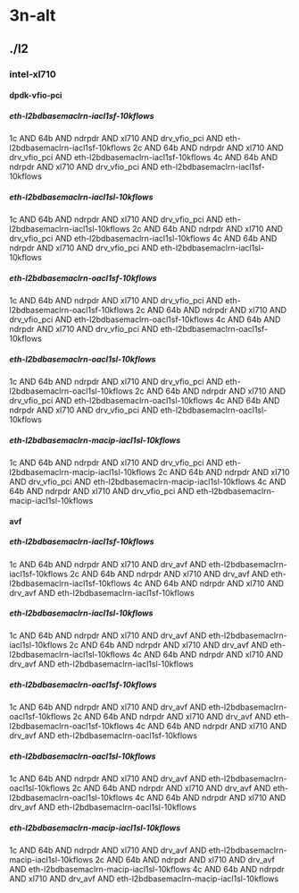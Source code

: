 # 3n-alt
## ./l2
### intel-xl710
#### dpdk-vfio-pci
##### eth-l2bdbasemaclrn-iacl1sf-10kflows
1c AND 64b AND ndrpdr AND xl710 AND drv_vfio_pci AND eth-l2bdbasemaclrn-iacl1sf-10kflows
2c AND 64b AND ndrpdr AND xl710 AND drv_vfio_pci AND eth-l2bdbasemaclrn-iacl1sf-10kflows
4c AND 64b AND ndrpdr AND xl710 AND drv_vfio_pci AND eth-l2bdbasemaclrn-iacl1sf-10kflows
##### eth-l2bdbasemaclrn-iacl1sl-10kflows
1c AND 64b AND ndrpdr AND xl710 AND drv_vfio_pci AND eth-l2bdbasemaclrn-iacl1sl-10kflows
2c AND 64b AND ndrpdr AND xl710 AND drv_vfio_pci AND eth-l2bdbasemaclrn-iacl1sl-10kflows
4c AND 64b AND ndrpdr AND xl710 AND drv_vfio_pci AND eth-l2bdbasemaclrn-iacl1sl-10kflows
##### eth-l2bdbasemaclrn-oacl1sf-10kflows
1c AND 64b AND ndrpdr AND xl710 AND drv_vfio_pci AND eth-l2bdbasemaclrn-oacl1sf-10kflows
2c AND 64b AND ndrpdr AND xl710 AND drv_vfio_pci AND eth-l2bdbasemaclrn-oacl1sf-10kflows
4c AND 64b AND ndrpdr AND xl710 AND drv_vfio_pci AND eth-l2bdbasemaclrn-oacl1sf-10kflows
##### eth-l2bdbasemaclrn-oacl1sl-10kflows
1c AND 64b AND ndrpdr AND xl710 AND drv_vfio_pci AND eth-l2bdbasemaclrn-oacl1sl-10kflows
2c AND 64b AND ndrpdr AND xl710 AND drv_vfio_pci AND eth-l2bdbasemaclrn-oacl1sl-10kflows
4c AND 64b AND ndrpdr AND xl710 AND drv_vfio_pci AND eth-l2bdbasemaclrn-oacl1sl-10kflows
##### eth-l2bdbasemaclrn-macip-iacl1sl-10kflows
1c AND 64b AND ndrpdr AND xl710 AND drv_vfio_pci AND eth-l2bdbasemaclrn-macip-iacl1sl-10kflows
2c AND 64b AND ndrpdr AND xl710 AND drv_vfio_pci AND eth-l2bdbasemaclrn-macip-iacl1sl-10kflows
4c AND 64b AND ndrpdr AND xl710 AND drv_vfio_pci AND eth-l2bdbasemaclrn-macip-iacl1sl-10kflows
#### avf
##### eth-l2bdbasemaclrn-iacl1sf-10kflows
1c AND 64b AND ndrpdr AND xl710 AND drv_avf AND eth-l2bdbasemaclrn-iacl1sf-10kflows
2c AND 64b AND ndrpdr AND xl710 AND drv_avf AND eth-l2bdbasemaclrn-iacl1sf-10kflows
4c AND 64b AND ndrpdr AND xl710 AND drv_avf AND eth-l2bdbasemaclrn-iacl1sf-10kflows
##### eth-l2bdbasemaclrn-iacl1sl-10kflows
1c AND 64b AND ndrpdr AND xl710 AND drv_avf AND eth-l2bdbasemaclrn-iacl1sl-10kflows
2c AND 64b AND ndrpdr AND xl710 AND drv_avf AND eth-l2bdbasemaclrn-iacl1sl-10kflows
4c AND 64b AND ndrpdr AND xl710 AND drv_avf AND eth-l2bdbasemaclrn-iacl1sl-10kflows
##### eth-l2bdbasemaclrn-oacl1sf-10kflows
1c AND 64b AND ndrpdr AND xl710 AND drv_avf AND eth-l2bdbasemaclrn-oacl1sf-10kflows
2c AND 64b AND ndrpdr AND xl710 AND drv_avf AND eth-l2bdbasemaclrn-oacl1sf-10kflows
4c AND 64b AND ndrpdr AND xl710 AND drv_avf AND eth-l2bdbasemaclrn-oacl1sf-10kflows
##### eth-l2bdbasemaclrn-oacl1sl-10kflows
1c AND 64b AND ndrpdr AND xl710 AND drv_avf AND eth-l2bdbasemaclrn-oacl1sl-10kflows
2c AND 64b AND ndrpdr AND xl710 AND drv_avf AND eth-l2bdbasemaclrn-oacl1sl-10kflows
4c AND 64b AND ndrpdr AND xl710 AND drv_avf AND eth-l2bdbasemaclrn-oacl1sl-10kflows
##### eth-l2bdbasemaclrn-macip-iacl1sl-10kflows
1c AND 64b AND ndrpdr AND xl710 AND drv_avf AND eth-l2bdbasemaclrn-macip-iacl1sl-10kflows
2c AND 64b AND ndrpdr AND xl710 AND drv_avf AND eth-l2bdbasemaclrn-macip-iacl1sl-10kflows
4c AND 64b AND ndrpdr AND xl710 AND drv_avf AND eth-l2bdbasemaclrn-macip-iacl1sl-10kflows
